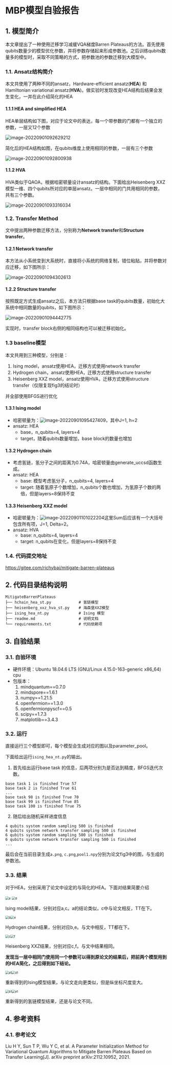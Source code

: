 # MBP模型自验报告

## 1. 模型简介

本文章提出了一种使用迁移学习减缓VQA梯度Barren Plateaus的方法。首先使用qubits数量少的模型优化参数，并将参数存储起来形成参数池。之后训练qubits数量多的模型时，采取不同策略的方式，把参数池的参数迁移到大模型中。

### 1.1. Ansatz结构简介

本文共使用了两种不同的ansatz，Hardware-efficient ansatz(**HEA**) 和 Hamiltonian variational ansatz(**HVA**)。做实验时发现改变HEA结构后结果会发生变化，一并在此介绍简化的HEA

#### 1.1.1 HEA and simplified HEA

HEA单层结构如下图，对应于论文中的表达，每一个带参数的门都有一个独立的参数，一层又12个参数

![image-20220901092629212](./readme.assets/image-20220901092629212.png)

简化后的HEA结构如图，在qubits维度上使用相同的参数，一层有三个参数

![image-20220901092800938](./readme.assets/image-20220901092800938.png)



#### 1.1.2 HVA

HVA类似于QAOA，根据哈密顿量设计ansatz的结构。下面给出Heisenberg XXZ 模型一维、四个qubits所对应的单层ansatz。一层中相同的门共用相同的参数，共有三个参数。

![image-20220901093316034](./readme.assets/image-20220901093316034.png)



### 1.2. Transfer Method

文中提出两种参数迁移方法，分别称为**Network transfer**和**Structure transfer**。

#### 1.2.1 Network transfer

本方法从小系统变到大系统时，直接将小系统的网络复制，错位粘贴，并将参数对应迁移，如下图所示：

![image-20220901094302613](./readme.assets/image-20220901094302613.png)

#### 1.2.2 Structure transfer

按照既定方式生成ansatz之后，本方法只根据base task的qubits数量，初始化大系统中相同数量的qubits，如下图所示：

![image-20220901094442775](./readme.assets/image-20220901094442775.png)

实现时，transfer block右侧的相同结构也可以被迁移初始化。

### 1.3 baseline模型

本文共用到三种模型，分别是：

1. Ising model，ansatz使用HEA，迁移方式使用network transfer
2. Hydrogen chain，ansatz使用HEA，迁移方式使用structure transfer
3. Heisenberg XXZ model，ansatz使用HVA，迁移方式使用structure transfer（仅限复现fig3的结论时）

并全部使用BFGS进行优化

#### 1.3.1 Ising model

- 哈密顿量为：![image-20220901095427409](./readme.assets/image-20220901095427409.png)，其中J=1, h=2
- ansatz: HEA
  - base，n_qubits=4, layers=4
  - target，随着qubits数量增加，base block的数量也增加

#### 1.3.2 Hydrogen chain

- 考虑氢链，氢分子之间的距离为0.74A，哈密顿量由generate_uccsd函数生成。
- ansatz: HEA
  - base: 模型考虑氢分子，n_qubits=4, layers=4
  - target: 随着氢原子个数增加，n_qubits个数也增加，为氢原子个数的两倍，但是layers=8保持不变

#### 1.3.3 Heisenberg XXZ model

- 哈密顿量为：![image-20220901101022204](./readme.assets/image-20220901101022204.png)这里Sum后应该有一个大括号包含所有项，J=1, Delta=2。
- ansatz: HVA
  - base: n_qubits=4, layers=4
  - target: n_qubits在变化，但是layers=8保持不变

### 1.4. 代码提交地址

https://gitee.com/richybai/mitigate-barren-plateaus

## 2.   代码目录结构说明

```
MitigateBarrenPlateaus
├── hchain_hea_st.py			# 氢链模型
├── heisenberg_xxz_hva_st.py	# 海森堡XXZ模型
├──	ising_hea_nt.py				# Ising 模型
├── readme.md					# 说明文档
└── requirements.txt			# 代码依赖项
```



## 3.   自验结果

### 3.1. 自验环境

- 硬件环境：Ubuntu 18.04.6 LTS (GNU/Linux 4.15.0-163-generic x86_64) cpu
- 包版本：
  1. mindquantum==0.7.0
  2. mindspore==1.6.1
  3. numpy==1.21.5
  4. openfermion==1.3.0
  5. openfermionpyscf==0.5
  6. scipy==1.7.3
  7. matplotlib==3.4.3

### 3.2. 运行

直接运行三个模型即可，每个模型会生成对应的图以及parameter_pool。

下面给出运行`ising_hea_nt.py`的输出。

1. 首先给出运行base task 的信息，后两项分别为是否达到精度，BFGS迭代次数。

``` 
base task 1 is finished True 57
base task 2 is finished True 61
...
base task 98 is finished True 70
base task 99 is finished True 85
base task 100 is finished True 75
```

2. 随后给出随机采样进度信息

```
4 qubits system random sampling 500 is finished
4 qubits system network transfer sampling 500 is finished
6 qubits system random sampling 500 is finished
6 qubits system network transfer sampling 500 is finished
...
```

最后会在当前目录生成`a.png`, `c.png`,`pool1.npy`分别为论文fig3中的图，与生成的参数池。

### 3.3. 结果

对于HEA，分别采用了论文中设定的与简化的HEA。下面对结果简要介绍

<img src="./readme.assets/a_random.png" alt="a" style="zoom:67%;" /> <img src="./readme.assets/d_random.png" alt="d" style="zoom:67%;" />

Ising model结果，分别对应a,c。a的结论类似，c中与论文相反，TT在下。

<img src="./readme.assets/b_random.png" alt="b" style="zoom:67%;" /><img src="./readme.assets/e_random.png" alt="e" style="zoom:67%;" />

Hydrogen chain结果，分别对应b,e。与文中相反，TT都在下。

<img src="./readme.assets/c_random.png" alt="c" style="zoom:67%;" /><img src="./readme.assets/f_random.png" alt="f" style="zoom:67%;" />

Heisenberg XXZ结果，分别对应c,f。与文中结果相同。

**发现当一层中相同门使用同一个参数可以得到原论文的结果后，把前两个模型用到的HEA简化，之后得到如下结论。**

<img src="./readme.assets/a.png" alt="a1" style="zoom:67%;" /><img src="./readme.assets/d.png" alt="d1" style="zoom:67%;" />

重新得到的Ising模型结果，与论文走向更类似，但是纵坐标尺度变大。

<img src="./readme.assets/b.png" alt="b1" style="zoom:67%;" /><img src="./readme.assets/e.png" alt="e1" style="zoom:67%;" />

重新得到的氢链模型结果，还是与论文不同。

## 4.   参考资料

### 4.1. 参考论文

Liu H Y, Sun T P, Wu Y C, et al. A Parameter Initialization Method for Variational Quantum Algorithms to Mitigate Barren Plateaus Based on Transfer Learning[J]. arXiv preprint arXiv:2112.10952, 2021.